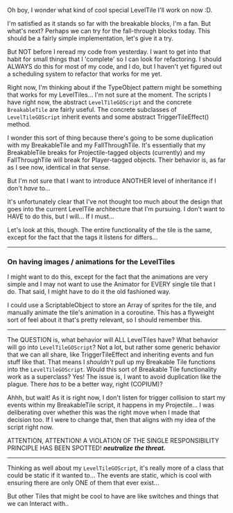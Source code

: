 Oh boy, I wonder what kind of cool special LevelTile I'll work on now :D.

I'm satisfied as it stands so far with the breakable blocks, I'm a fan. But what's next? Perhaps we can try for the fall-through blocks today. This should be a fairly simple implementation, let's give it a try.

But NOT before I reread my code from yesterday. I want to get into that habit for small things that I 'complete' so I can look for refactoring. I should ALWAYS do this for most of my code, and I do, but I haven't yet figured out a scheduling system to refactor that works for me yet.

Right now, I'm thinking about if the TypeObject pattern might be something that works for my LevelTiles... I'm not sure at the moment. The scripts I have right now, the abstract `LevelTileGOScript` and the concrete `BreakableTile`  are fairly useful. The concrete subclasses of `LevelTileGOScript` inherit events and some abstract TriggerTileEffect() method.

I wonder this sort of thing because there's going to be some duplication with my BreakableTile and my FallThroughTile. It's essentially that my BreakableTile breaks for Projectile-tagged objects (currently) and my FallThroughTile will break for Player-tagged objects. Their behavior is, as far as I see now, identical in that sense.

But I'm not sure that I want to introduce ANOTHER level of inheritance if I don't *have* to...

It's unfortunately clear that I've not thought too much about the design that goes into the current LevelTile architecture that I'm pursuing. I don't want to HAVE to do this, but I will... If I must...

Let's look at this, though. The entire functionality of the tile is the same, except for the fact that the tags it listens for differs...

---
### On having images / animations for the LevelTiles
I might want to do this, except for the fact that the animations are very simple and I may not want to use the Animator for EVERY single tile that I do. That said, I might have to do it the old fashioned way.

I could use a ScriptableObject to store an Array of sprites for the tile, and manually animate the tile's animation in a coroutine. This has a flyweight sort of feel about it that's pretty relevant, so I should remember this.

---

The QUESTION is, what behavior will ALL LevelTiles have? What behavior will go into `LevelTileGOScript`? Not a lot, but rather some generic behavior that we can all share, like TriggerTileEffect and inheriting events and fun stuff like that. That means I *shouldn't* pull up my Breakable Tile functions into the `LevelTileGOScript`. Would this sort of Breakable Tile functionality work as a superclass? Yes! The issue is, I want to avoid duplication like the plague. There *has* to be a better way, right (COPIUM)?

Ahhh, but wait! As it is right now, I don't listen for trigger collision to start my events within my BreakableTile script, it happens in my Projectile... I was deliberating over whether this was the right move when I made that decision too.
If I were to change that, then that aligns with my idea of the script right now.

ATTENTION, ATTENTION! A VIOLATION OF THE SINGLE RESPONSIBILITY PRINCIPLE HAS BEEN SPOTTED! ***neutralize the threat.***

---

Thinking as well about my `LevelTileGOScript`, it's really more of a class that could be static if it wanted to... The events are static, which is cool with ensuring there are only ONE of them that ever exist...

But other Tiles that might be cool to have are like switches and things that we can Interact with..